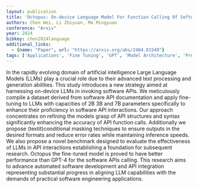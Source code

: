 ```yaml
---
layout: publication
title: 'Octopus: On-device Language Model For Function Calling Of Software Apis'
authors: Chen Wei, Li Zhiyuan, Ma Mingyuan
conference: "Arxiv"
year: 2024
bibkey: chen2024language
additional_links:
  - {name: "Paper", url: "https://arxiv.org/abs/2404.01549"}
tags: ['Applications', 'Fine Tuning', 'GPT', 'Model Architecture', 'Pretraining Methods', 'Tools', 'Training Techniques']
---
```

In the rapidly evolving domain of artificial intelligence Large Language Models (LLMs) play a crucial role due to their advanced text processing and generation abilities. This study introduces a new strategy aimed at harnessing on-device LLMs in invoking software APIs. We meticulously compile a dataset derived from software API documentation and apply fine-tuning to LLMs with capacities of 2B 3B and 7B parameters specifically to enhance their proficiency in software API interactions. Our approach concentrates on refining the models grasp of API structures and syntax significantly enhancing the accuracy of API function calls. Additionally we propose (textit)conditional masking techniques to ensure outputs in the desired formats and reduce error rates while maintaining inference speeds. We also propose a novel benchmark designed to evaluate the effectiveness of LLMs in API interactions establishing a foundation for subsequent research. Octopus the fine-tuned model is proved to have better performance than GPT-4 for the software APIs calling. This research aims to advance automated software development and API integration representing substantial progress in aligning LLM capabilities with the demands of practical software engineering applications.
